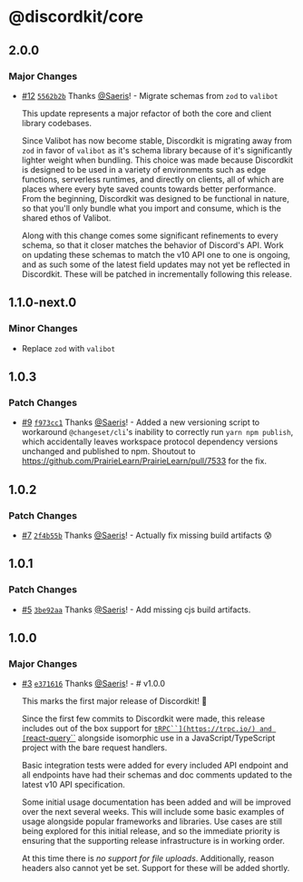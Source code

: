 # @discordkit/core

## 2.0.0

### Major Changes

- [#12](https://github.com/discordkit/discordkit/pull/12) [`5562b2b`](https://github.com/discordkit/discordkit/commit/5562b2b367776e4e70f40be2297b19bea4206991) Thanks [@Saeris](https://github.com/Saeris)! - Migrate schemas from `zod` to `valibot`

  This update represents a major refactor of both the core and client library codebases.

  Since Valibot has now become stable, Discordkit is migrating away from `zod` in favor of `valibot` as it's schema library because of it's significantly lighter weight when bundling. This choice was made because Discordkit is designed to be used in a variety of environments such as edge functions, serverless runtimes, and directly on clients, all of which are places where every byte saved counts towards better performance. From the beginning, Discordkit was designed to be functional in nature, so that you'll only bundle what you import and consume, which is the shared ethos of Valibot.

  Along with this change comes some significant refinements to every schema, so that it closer matches the behavior of Discord's API. Work on updating these schemas to match the v10 API one to one is ongoing, and as such some of the latest field updates may not yet be reflected in Discordkit. These will be patched in incrementally following this release.

## 1.1.0-next.0

### Minor Changes

- Replace `zod` with `valibot`

## 1.0.3

### Patch Changes

- [#9](https://github.com/discordkit/discordkit/pull/9) [`f973cc1`](https://github.com/discordkit/discordkit/commit/f973cc1b0b072d830d3e38fd291135bcd3f5c8c2) Thanks [@Saeris](https://github.com/Saeris)! - Added a new versioning script to workaround `@changeset/cli`'s inability to correctly run `yarn npm publish`, which accidentally leaves workspace protocol dependency versions unchanged and published to npm. Shoutout to https://github.com/PrairieLearn/PrairieLearn/pull/7533 for the fix.

## 1.0.2

### Patch Changes

- [#7](https://github.com/discordkit/discordkit/pull/7) [`2f4b55b`](https://github.com/discordkit/discordkit/commit/2f4b55b2d894e2295f8e6e2eb4fee9a97bbd0f6c) Thanks [@Saeris](https://github.com/Saeris)! - Actually fix missing build artifacts 😰

## 1.0.1

### Patch Changes

- [#5](https://github.com/discordkit/discordkit/pull/5) [`3be92aa`](https://github.com/discordkit/discordkit/commit/3be92aa51a2e533e05cdef5b8e1954307c3e1699) Thanks [@Saeris](https://github.com/Saeris)! - Add missing cjs build artifacts.

## 1.0.0

### Major Changes

- [#3](https://github.com/discordkit/discordkit/pull/3) [`e371616`](https://github.com/discordkit/discordkit/commit/e37161619e6ff02c0ac792c5727030f09207c22f) Thanks [@Saeris](https://github.com/Saeris)! - # v1.0.0

  This marks the first major release of Discordkit! 🥳

  Since the first few commits to Discordkit were made, this release includes out of the box support for [`tRPC``](https://trpc.io/) and [`react-query``](https://tanstack.com/query/latest) alongside isomorphic use in a JavaScript/TypeScript project with the bare request handlers.

  Basic integration tests were added for every included API endpoint and all endpoints have had their schemas and doc comments updated to the latest v10 API specification.

  Some initial usage documentation has been added and will be improved over the next several weeks. This will include some basic examples of usage alongside popular frameworks and libraries. Use cases are still being explored for this initial release, and so the immediate priority is ensuring that the supporting release infrastructure is in working order.

  At this time there is _no support for file uploads_. Additionally, reason headers also cannot yet be set. Support for these will be added shortly.
